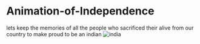 # Animation-of-Independence
lets keep the memories of all the people who sacrificed their alive from our country to make proud to be an indian 
![india](https://github.com/ShanmukhaPonnada/Animation-of-Independence/assets/84898046/7cf86e46-e67d-4306-92c4-83c28db4d631)
